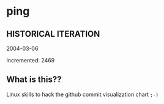 # ping

## HISTORICAL ITERATION
2004-03-06

Incremented: 2469

## What is this?? 
Linux skills to hack the github commit visualization chart `;-)`
